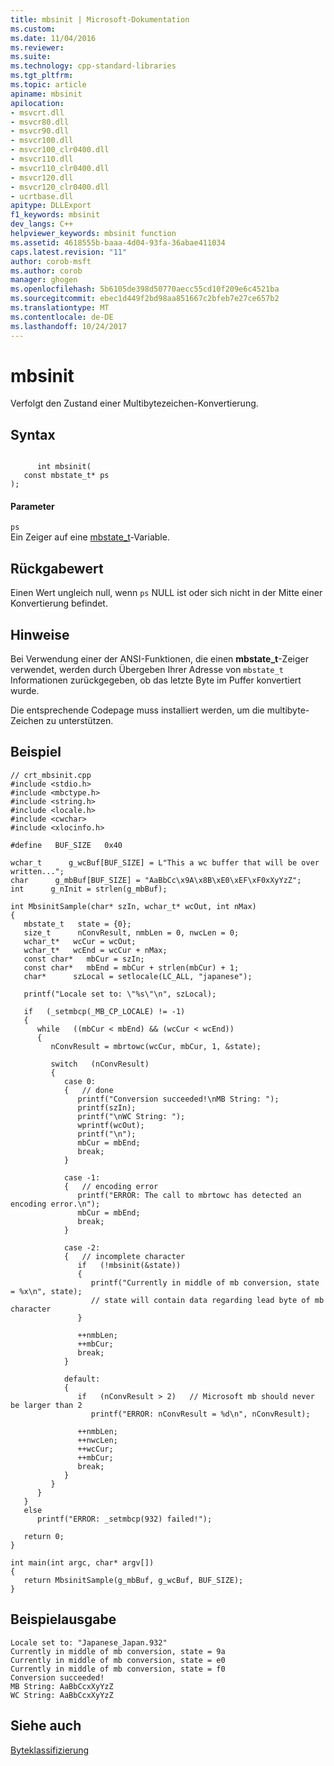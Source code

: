 ```yaml
---
title: mbsinit | Microsoft-Dokumentation
ms.custom: 
ms.date: 11/04/2016
ms.reviewer: 
ms.suite: 
ms.technology: cpp-standard-libraries
ms.tgt_pltfrm: 
ms.topic: article
apiname: mbsinit
apilocation:
- msvcrt.dll
- msvcr80.dll
- msvcr90.dll
- msvcr100.dll
- msvcr100_clr0400.dll
- msvcr110.dll
- msvcr110_clr0400.dll
- msvcr120.dll
- msvcr120_clr0400.dll
- ucrtbase.dll
apitype: DLLExport
f1_keywords: mbsinit
dev_langs: C++
helpviewer_keywords: mbsinit function
ms.assetid: 4618555b-baaa-4d04-93fa-36abae411034
caps.latest.revision: "11"
author: corob-msft
ms.author: corob
manager: ghogen
ms.openlocfilehash: 5b6105de398d50770aecc55cd10f209e6c4521ba
ms.sourcegitcommit: ebec1d449f2bd98aa851667c2bfeb7e27ce657b2
ms.translationtype: MT
ms.contentlocale: de-DE
ms.lasthandoff: 10/24/2017
---
```

# <a name="mbsinit"></a>mbsinit
Verfolgt den Zustand einer Multibytezeichen-Konvertierung.  
  
## <a name="syntax"></a>Syntax  
  
```  
  
      int mbsinit(  
   const mbstate_t* ps  
);  
```  
  
#### <a name="parameters"></a>Parameter  
 `ps`  
 Ein Zeiger auf eine [mbstate_t](../../c-runtime-library/standard-types.md)-Variable.  
  
## <a name="return-value"></a>Rückgabewert  
 Einen Wert ungleich null, wenn `ps` NULL ist oder sich nicht in der Mitte einer Konvertierung befindet.  
  
## <a name="remarks"></a>Hinweise  
 Bei Verwendung einer der ANSI-Funktionen, die einen **mbstate_t**-Zeiger verwendet, werden durch Übergeben Ihrer Adresse von `mbstate_t` Informationen zurückgegeben, ob das letzte Byte im Puffer konvertiert wurde.  
  
 Die entsprechende Codepage muss installiert werden, um die multibyte-Zeichen zu unterstützen.  
  
## <a name="example"></a>Beispiel  
  
```  
// crt_mbsinit.cpp  
#include <stdio.h>  
#include <mbctype.h>  
#include <string.h>  
#include <locale.h>  
#include <cwchar>  
#include <xlocinfo.h>  
  
#define   BUF_SIZE   0x40  
  
wchar_t      g_wcBuf[BUF_SIZE] = L"This a wc buffer that will be over written...";  
char      g_mbBuf[BUF_SIZE] = "AaBbCc\x9A\x8B\xE0\xEF\xF0xXyYzZ";  
int      g_nInit = strlen(g_mbBuf);  
  
int MbsinitSample(char* szIn, wchar_t* wcOut, int nMax)  
{  
   mbstate_t   state = {0};  
   size_t      nConvResult, nmbLen = 0, nwcLen = 0;  
   wchar_t*   wcCur = wcOut;  
   wchar_t*   wcEnd = wcCur + nMax;  
   const char*   mbCur = szIn;  
   const char*   mbEnd = mbCur + strlen(mbCur) + 1;  
   char*      szLocal = setlocale(LC_ALL, "japanese");  
  
   printf("Locale set to: \"%s\"\n", szLocal);  
  
   if   (_setmbcp(_MB_CP_LOCALE) != -1)  
   {  
      while   ((mbCur < mbEnd) && (wcCur < wcEnd))  
      {  
         nConvResult = mbrtowc(wcCur, mbCur, 1, &state);   
  
         switch   (nConvResult)  
         {  
            case 0:  
            {   // done  
               printf("Conversion succeeded!\nMB String: ");  
               printf(szIn);  
               printf("\nWC String: ");  
               wprintf(wcOut);  
               printf("\n");  
               mbCur = mbEnd;  
               break;  
            }  
  
            case -1:  
            {   // encoding error  
               printf("ERROR: The call to mbrtowc has detected an encoding error.\n");  
               mbCur = mbEnd;  
               break;  
            }  
  
            case -2:  
            {   // incomplete character  
               if   (!mbsinit(&state))  
               {  
                  printf("Currently in middle of mb conversion, state = %x\n", state);  
                  // state will contain data regarding lead byte of mb character  
               }  
  
               ++nmbLen;  
               ++mbCur;  
               break;  
            }  
  
            default:  
            {  
               if   (nConvResult > 2)   // Microsoft mb should never be larger than 2  
                  printf("ERROR: nConvResult = %d\n", nConvResult);  
  
               ++nmbLen;  
               ++nwcLen;  
               ++wcCur;  
               ++mbCur;  
               break;  
            }  
         }  
      }  
   }  
   else  
      printf("ERROR: _setmbcp(932) failed!");  
  
   return 0;  
}  
  
int main(int argc, char* argv[])  
{  
   return MbsinitSample(g_mbBuf, g_wcBuf, BUF_SIZE);  
}  
```  
  
## <a name="sample-output"></a>Beispielausgabe  
  
```  
Locale set to: "Japanese_Japan.932"  
Currently in middle of mb conversion, state = 9a  
Currently in middle of mb conversion, state = e0  
Currently in middle of mb conversion, state = f0  
Conversion succeeded!  
MB String: AaBbCcxXyYzZ  
WC String: AaBbCcxXyYzZ  
```  
  
## <a name="see-also"></a>Siehe auch  
 [Byteklassifizierung](../../c-runtime-library/byte-classification.md)